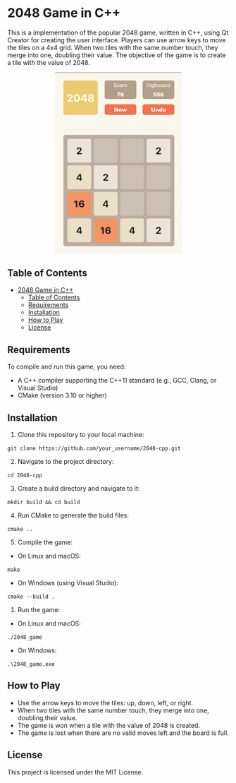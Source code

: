 # 2048 Game in C++

This is a implementation of the popular 2048 game, written in C++, using Qt Creator for creating the user interface. Players can use arrow keys to move the tiles on a 4x4 grid. When two tiles with the same number touch, they merge into one, doubling their value. The objective of the game is to create a tile with the value of 2048.

  <p align="center">
    <img src="2048_screenshot.png" alt="2048 Game" style="width: 30vw;">
  </p>

## Table of Contents

- [2048 Game in C++](#2048-game-in-c)
  - [Table of Contents](#table-of-contents)
  - [Requirements](#requirements)
  - [Installation](#installation)
  - [How to Play](#how-to-play)
  - [License](#license)

## Requirements

To compile and run this game, you need:

- A C++ compiler supporting the C++11 standard (e.g., GCC, Clang, or Visual Studio)
- CMake (version 3.10 or higher)

## Installation

1. Clone this repository to your local machine:

```shell
git clone https://github.com/your_username/2048-cpp.git
```

2. Navigate to the project directory:

```shell
cd 2048-cpp
```

3. Create a build directory and navigate to it:

```shell
mkdir build && cd build
```

4. Run CMake to generate the build files:

```shell
cmake ..
```

5. Compile the game:

- On Linux and macOS:

```shell
make
```

- On Windows (using Visual Studio):

```shell
cmake --build .
```

1. Run the game:

- On Linux and macOS:

```shell
./2048_game
```

- On Windows:

```shell
.\2048_game.exe
```

## How to Play

- Use the arrow keys to move the tiles: up, down, left, or right.
- When two tiles with the same number touch, they merge into one, doubling their value.
- The game is won when a tile with the value of 2048 is created.
- The game is lost when there are no valid moves left and the board is full.

## License

This project is licensed under the MIT License.
